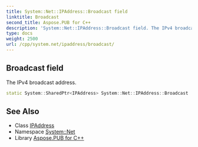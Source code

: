 ```yaml
---
title: System::Net::IPAddress::Broadcast field
linktitle: Broadcast
second_title: Aspose.PUB for C++
description: 'System::Net::IPAddress::Broadcast field. The IPv4 broadcast address in C++.'
type: docs
weight: 2500
url: /cpp/system.net/ipaddress/broadcast/
---
```

## Broadcast field


The IPv4 broadcast address.

```cpp
static System::SharedPtr<IPAddress> System::Net::IPAddress::Broadcast
```

## See Also

* Class [IPAddress](../)
* Namespace [System::Net](../../)
* Library [Aspose.PUB for C++](../../../)
